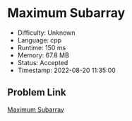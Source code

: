 # Maximum Subarray

- Difficulty: Unknown
- Language: cpp
- Runtime: 150 ms
- Memory: 67.8 MB
- Status: Accepted
- Timestamp: 2022-08-20 11:35:00

## Problem Link
[Maximum Subarray](https://leetcode.com/problems/maximum-subarray)

